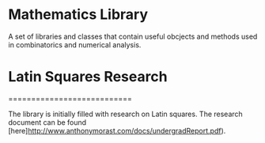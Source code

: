 Mathematics Library
====================

A set of libraries and classes that contain useful obcjects and methods used in combinatorics and numerical analysis. 

# Latin Squares Research
===========================

The library is initially filled with research on Latin squares. The research document can be found [here]http://www.anthonymorast.com/docs/undergradReport.pdf).
